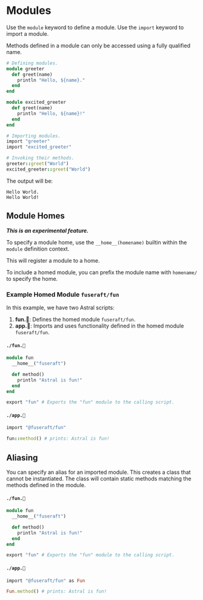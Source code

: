 # Modules

Use the `module` keyword to define a module. Use the `import` keyword to import a module.

Methods defined in a module can only be accessed using a fully qualified name.

```ruby
# Defining modules.
module greeter
  def greet(name)
    println "Hello, ${name}."
  end
end

module excited_greeter
  def greet(name)
    println "Hello, ${name}!"
  end
end

# Importing modules.
import "greeter"
import "excited_greeter"

# Invoking their methods.
greeter::greet("World")
excited_greeter::greet("World")
```

The output will be:
```
Hello World.
Hello World!
```

## Module Homes

***This is an experimental feature.***

To specify a module home, use the `__home__(homename)` builtin within the `module` definition context.

This will register a module to a home.

To include a homed module, you can prefix the module name with `homename/` to specify the home.

### Example Homed Module `fuseraft/fun`

In this example, we have two Astral scripts:
1. **fun.🚀**: Defines the homed module `fuseraft/fun`.
2. **app.🚀**: Imports and uses functionality defined in the homed module `fuseraft/fun`.

#### `./fun.🚀`
```ruby
module fun
  __home__("fuseraft")

  def method()
    println "Astral is fun!"
  end
end

export "fun" # Exports the "fun" module to the calling script.
```

#### `./app.🚀`
```ruby
import "@fuseraft/fun"

fun::method() # prints: Astral is fun!
```

## Aliasing

You can specify an alias for an imported module. This creates a class that cannot be instantiated. The class will contain static methods matching the methods defined in the module. 

#### `./fun.🚀`
```ruby
module fun
  __home__("fuseraft")

  def method()
    println "Astral is fun!"
  end
end

export "fun" # Exports the "fun" module to the calling script.
```

#### `./app.🚀`
```ruby
import "@fuseraft/fun" as Fun

Fun.method() # prints: Astral is fun!
```